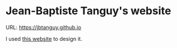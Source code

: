 Jean-Baptiste Tanguy's website
==============================

URL: https://jbtanguy.github.io

I used [this website](https://kbroman.org/simple_site/) to design it. 